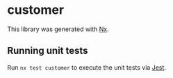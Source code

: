 # customer

This library was generated with [Nx](https://nx.dev).

## Running unit tests

Run `nx test customer` to execute the unit tests via [Jest](https://jestjs.io).
